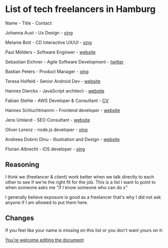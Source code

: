 # List of tech freelancers in Hamburg

Name - Title - Contact 

Johanna Aust - Ux Design - [xing](https://www.xing.com/profile/Johanna_Aust)

Melanie Bott - CD Interactive UX/UI - [xing](https://www.xing.com/profile/Melanie_Bott4)

Paul Mölders - Software Engineer - [website](https://www.p0wl.space/)

Sebastian Eichner - Agile Software Development - [twitter](https://twitter.com/stdout)

Bastian Peters - Product Manager - [xing](https://www.xing.com/profile/Bastian_Peters10)

Teresa Holfeld - Senior Android Dev - [website](https://teresaholfeld.com/)

Hannes Diercks - JavaScript architect - [website](https://xiphe.github.io/)

Fabian Stehle - AWS Developer & Consultant - [CV](cv.fstehle.com)

Hannes Schluchtmannn - Frontend developer - [website](https://hannesschluchtmann.com/)

Jens Umland - SEO Consultant - [website](http://jumland.de/)

Oliver Lorenz - node.js developer - [xing](https://www.xing.com/profile/Oliver_Lorenz29/cv)

Andreea Dobrin Dinu - Illustration and Design - [website](http://summerkidworks.com/)

Florian Albrecht - iOS developer - [xing](https://www.xing.com/profile/Florian_Albrecht10/cv)

## Reasoning

I think we (freelancer & client) work better when we talk directly to each other to see if we're the right fit for the job. This is a list I want to point to when someone asks me "if I know someone who can do x"

I generally believe exposure is good as a freelancer that's why I did not ask anyone if I am allowed to put them here. 

## Changes

If you feel like your name is missing on this list or you don't want yours on it:

[You're welcome editing the document](https://github.com/lassediercks/list-of-tech-freelancers-in-hamburg/edit/master/readme.md)


